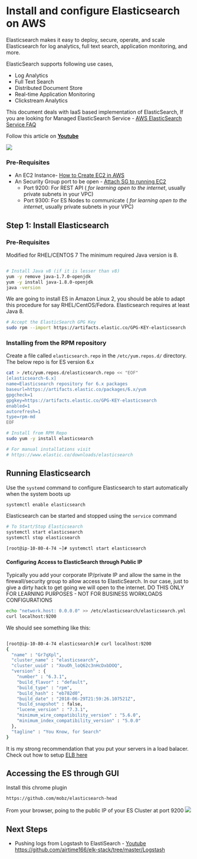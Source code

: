 # Install and configure Elasticsearch on AWS
Elasticsearch makes it easy to deploy, secure, operate, and scale Elasticsearch for log analytics, full text search, application monitoring, and more. 

ElasticSearch supports following use cases, 
 - Log Analytics
 - Full Text Search
 - Distributed Document Store
 - Real-time Application Monitoring
 - Clickstream Analytics

 This document deals with IaaS based implementation of ElasticSearch, If you are looking for Managed ElasticSearch Service - [AWS ElasticSearch Service FAQ](https://aws.amazon.com/elasticsearch-service/faqs/)

Follow this article on **[Youtube](https://youtu.be/7WE8AAdGSlM)**

![](https://raw.githubusercontent.com/miztiik/elk-stack/master/images/elk.png)

### Pre-Requisites
 - An EC2 Instance- [How to Create EC2 in AWS](https://www.youtube.com/watch?v=N_mP4mIqK8A&list=PLxzKY3wu0_FLaF9Xzpyd9p4zRCikkD9lE&index=11&t=0s)
 - An Security Group port to be open - [Attach SG to running EC2](https://www.youtube.com/watch?v=GlPTgGZR-j8﻿)
    - Port 9200: For REST API ( _for learning open to the internet_, usually private subnets in your VPC)
    - Port 9300: For ES Nodes to communicate ( _for learning open to the internet_, usually private subnets in your VPC) 

## Step 1: Install Elasticsearch

### Pre-Requisites
Modified for RHEL/CENTOS 7
The minimum required Java version is 8.
```sh

# Install Java v8 (if it is lesser than v8)
yum -y remove java-1.7.0-openjdk
yum -y install java-1.8.0-openjdk
java -version
```

We are going to install ES in Amazon Linux 2, you should be able to adapt this procedure for say RHEL/CentOS/Fedora.
Elasticsearch requires at least Java 8.
```sh
# Accept the ElasticSearch GPG Key
sudo rpm --import https://artifacts.elastic.co/GPG-KEY-elasticsearch
```
### Installing from the RPM repository
Create a file called `elasticsearch.repo` in the `/etc/yum.repos.d/` directory. The below repo is for ES version 6.x
```sh
cat > /etc/yum.repos.d/elasticsearch.repo << "EOF"
[elasticsearch-6.x]
name=Elasticsearch repository for 6.x packages
baseurl=https://artifacts.elastic.co/packages/6.x/yum
gpgcheck=1
gpgkey=https://artifacts.elastic.co/GPG-KEY-elasticsearch
enabled=1
autorefresh=1
type=rpm-md
EOF

# Install from RPM Repo
sudo yum -y install elasticsearch

# For manual installations visit
# https://www.elastic.co/downloads/elasticsearch
```

## Running Elasticsearch
Use the `systemd` command to configure Elasticsearch to start automatically when the system boots up
```sh
systemctl enable elasticsearch
```
Elasticsearch can be started and stopped using the `service` command
```sh
# To Start/Stop Elasticsearch 
systemctl start elasticsearch 
systemctl stop elasticsearch 
```

```sh
[root@ip-10-80-4-74 ~]# systemctl start elasticsearch

```

#### Configuring Access to ElasticSearch through Public IP
Typically you add your corporate IP/private IP and allow the same in the firewall/security group to allow access to ElasticSearch. In our case, just to give a dirty hack to get going we will open to the internet.
DO THIS ONLY FOR LEARNING PURPOSES - NOT FOR BUSINESS WORKLOADS CONFIGURATIONS
```sh
echo "network.host: 0.0.0.0" >> /etc/elasticsearch/elasticsearch.yml
curl localhost:9200
```
We should see something like this:
```sh

[root@ip-10-80-4-74 elasticsearch]# curl localhost:9200
{
  "name" : "Gr7qXpl",
  "cluster_name" : "elasticsearch",
  "cluster_uuid" : "XouOh_loQ62c3nHcDxbDOQ",
  "version" : {
    "number" : "6.3.1",
    "build_flavor" : "default",
    "build_type" : "rpm",
    "build_hash" : "eb782d0",
    "build_date" : "2018-06-29T21:59:26.107521Z",
    "build_snapshot" : false,
    "lucene_version" : "7.3.1",
    "minimum_wire_compatibility_version" : "5.6.0",
    "minimum_index_compatibility_version" : "5.0.0"
  },
  "tagline" : "You Know, for Search"
}
```
It is my strong recommendation that you put your servers in a load balacer. Check out how to setup [ELB here](https://www.youtube.com/watch?v=QyjDktNxdQg)


## Accessing the ES through GUI
Install this chrome plugin
```sh
https://github.com/mobz/elasticsearch-head
```
From your browser, poing to the public IP of your ES Cluster at port 9200
![](https://raw.githubusercontent.com/miztiik/elk-stack/master/images/ELK-health-00.png)

## Next Steps
 - Pushing logs from Logstash to ElastiSearch - [Youtube](https://youtu.be/YasrCKykAKo)
 https://github.com/airtime166/elk-stack/tree/master/Logstash
